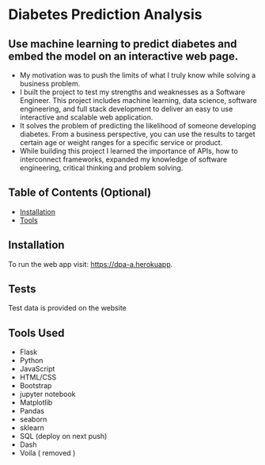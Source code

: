 # Diabetes Prediction Analysis 

## Use machine learning to predict diabetes and embed the model on an interactive web page. 

- My motivation was to push the limits of what I truly know while solving a business problem.
- I built the project to test my strengths and weaknesses as a Software Engineer. This project includes machine learning, data science, software engineering, and full stack development to deliver an easy to use interactive and scalable web application. 
- It solves the problem of predicting the likelihood of someone developing diabetes. From a business perspective, you can use the results to target certain age or weight ranges for a specific service or product.
- While building this project I learned the importance of APIs, how to interconnect frameworks, expanded my knowledge of software engineering, critical thinking and problem solving.  


## Table of Contents (Optional)

- [Installation](#installation)
- [Tools](#tools)

## Installation
To run the web app visit: https://dpa-a.herokuapp.


## Tests
Test data is provided on the website 


## Tools Used
- Flask
- Python
- JavaScript
- HTML/CSS
- Bootstrap
- jupyter notebook
- Matplotlib
- Pandas 
- seaborn
- sklearn 
- SQL (deploy on next push)
- Dash 
- Voila ( removed )

